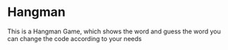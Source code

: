 # Hangman
This is a Hangman Game, which shows the word and guess the word
you can change the code according to your needs
